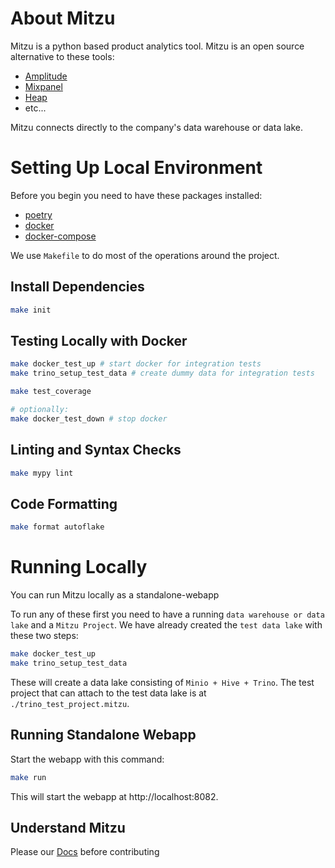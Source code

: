 # About Mitzu

Mitzu is a python based product analytics tool. Mitzu is an open source alternative to these tools:

- [Amplitude](https://amplitude.com/)
- [Mixpanel](https://mixpanel.com/)
- [Heap](https://heap.io/)
- etc...

Mitzu connects directly to the company's data warehouse or data lake.

# Setting Up Local Environment

Before you begin you need to have these packages installed:

- [poetry](https://python-poetry.org/)
- [docker](https://www.docker.com/)
- [docker-compose](https://docs.docker.com/compose/)

We use `Makefile` to do most of the operations around the project.

## Install Dependencies

```bash
make init
```

## Testing Locally with Docker

```bash
make docker_test_up # start docker for integration tests
make trino_setup_test_data # create dummy data for integration tests

make test_coverage

# optionally:
make docker_test_down # stop docker
```

## Linting and Syntax Checks

```bash
make mypy lint
```

## Code Formatting

```bash
make format autoflake
```

# Running Locally

You can run Mitzu locally as a standalone-webapp

To run any of these first you need to have a running `data warehouse or data lake` and a `Mitzu Project`. We have already created the `test data lake` with these two steps:

```bash
make docker_test_up
make trino_setup_test_data
```

These will create a data lake consisting of `Minio + Hive + Trino`.
The test project that can attach to the test data lake is at `./trino_test_project.mitzu`.

## Running Standalone Webapp

Start the webapp with this command:

```bash
make run
```

This will start the webapp at http://localhost:8082.

## Understand Mitzu

Please our [Docs](DOCS.md) before contributing
